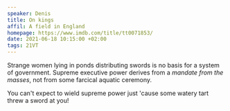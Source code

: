 ```yaml
---
speaker: Denis
title: On kings
affil: A field in England
homepage: https://www.imdb.com/title/tt0071853/
date: 2021-06-18 10:15:00 +02:00
tags: 21VT
---
```

Strange women lying in ponds distributing swords is no basis for a system of government. Supreme executive power derives from a _mandate from the masses_, not from some farcical aquatic ceremony.

<!--more-->
You can't expect to wield supreme power just 'cause some watery tart threw a sword at you!